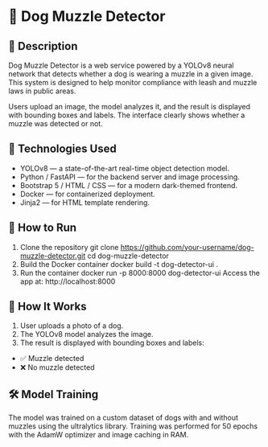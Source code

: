 # 🐶 Dog Muzzle Detector

## 📌 Description

Dog Muzzle Detector is a web service powered by a YOLOv8 neural network that detects whether a dog is wearing a muzzle in a given image. This system is designed to help monitor compliance with leash and muzzle laws in public areas.

Users upload an image, the model analyzes it, and the result is displayed with bounding boxes and labels. The interface clearly shows whether a muzzle was detected or not.


## 🧠 Technologies Used

- YOLOv8 — a state-of-the-art real-time object detection model.
- Python / FastAPI — for the backend server and image processing.
- Bootstrap 5 / HTML / CSS — for a modern dark-themed frontend.
- Docker — for containerized deployment.
- Jinja2 — for HTML template rendering.


## 🚀 How to Run

1. Clone the repository
git clone https://github.com/your-username/dog-muzzle-detector.git
cd dog-muzzle-detector
2. Build the Docker container
docker build -t dog-detector-ui .
3. Run the container
docker run -p 8000:8000 dog-detector-ui
Access the app at: http://localhost:8000


## 📸 How It Works

1. User uploads a photo of a dog.
2. The YOLOv8 model analyzes the image.
3. The result is displayed with bounding boxes and labels:
- ✅ Muzzle detected
- ❌ No muzzle detected


## 🛠 Model Training

The model was trained on a custom dataset of dogs with and without muzzles using the ultralytics library. Training was performed for 50 epochs with the AdamW optimizer and image caching in RAM.
